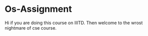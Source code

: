 # Os-Assignment
Hi if you are doing this course on IIITD. Then welcome to the wrost nightmare of cse course.
